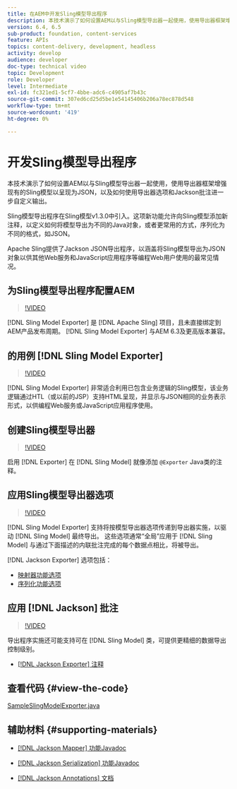 ```yaml
---
title: 在AEM中开发Sling模型导出程序
description: 本技术演示了如何设置AEM以与Sling模型导出器一起使用，使用导出器框架增强现有的Sling模型以呈现为JSON，以及如何使用导出器选项和Jackson批注进一步自定义输出。
version: 6.4, 6.5
sub-product: foundation, content-services
feature: APIs
topics: content-delivery, development, headless
activity: develop
audience: developer
doc-type: technical video
topic: Development
role: Developer
level: Intermediate
exl-id: fc321ed1-5cf7-4bbe-adc6-c4905af7b43c
source-git-commit: 307ed6cd25d5be1e54145406b206a78ec878d548
workflow-type: tm+mt
source-wordcount: '419'
ht-degree: 0%

---
```


# 开发Sling模型导出程序

本技术演示了如何设置AEM以与Sling模型导出器一起使用，使用导出器框架增强现有的Sling模型以呈现为JSON，以及如何使用导出器选项和Jackson批注进一步自定义输出。

Sling模型导出程序在Sling模型v1.3.0中引入。这项新功能允许向Sling模型添加新注释，以定义如何将模型导出为不同的Java对象，或者更常用的方式，序列化为不同的格式，如JSON。

Apache Sling提供了Jackson JSON导出程序，以涵盖将Sling模型导出为JSON对象以供其他Web服务和JavaScript应用程序等编程Web用户使用的最常见情况。

## 为Sling模型导出程序配置AEM

>[!VIDEO](https://video.tv.adobe.com/v/16862/?quality=12&learn=on)

[!DNL Sling Model Exporter] 是 [!DNL Apache Sling] 项目，且未直接绑定到AEM产品发布周期。 [!DNL Sling Model Exporter] 与AEM 6.3及更高版本兼容。

## 的用例 [!DNL Sling Model Exporter]

>[!VIDEO](https://video.tv.adobe.com/v/16863/?quality=12&learn=on)

[!DNL Sling Model Exporter] 非常适合利用已包含业务逻辑的Sling模型，该业务逻辑通过HTL（或以前的JSP）支持HTML呈现，并显示与JSON相同的业务表示形式，以供编程Web服务或JavaScript应用程序使用。

## 创建Sling模型导出器

>[!VIDEO](https://video.tv.adobe.com/v/16864/?quality=12&learn=on)

启用 [!DNL Exporter] 在 [!DNL Sling Model] 就像添加 `@Exporter` Java类的注释。

## 应用Sling模型导出器选项

>[!VIDEO](https://video.tv.adobe.com/v/16865/?quality=12&learn=on)

[!DNL Sling Model Exporter] 支持将按模型导出器选项传递到导出器实施，以驱动 [!DNL Sling Model] 最终导出。 这些选项通常“全局”应用于 [!DNL Sling Model] 与通过下面描述的内联批注完成的每个数据点相比，将被导出。

[!DNL Jackson Exporter] 选项包括：

* [映射器功能选项](https://static.javadoc.io/com.fasterxml.jackson.core/jackson-databind/2.8.5/com/fasterxml/jackson/databind/MapperFeature.html)
* [序列化功能选项](https://static.javadoc.io/com.fasterxml.jackson.core/jackson-databind/2.8.5/com/fasterxml/jackson/databind/SerializationFeature.html)

## 应用 [!DNL Jackson] 批注

>[!VIDEO](https://video.tv.adobe.com/v/16866/?quality=12&learn=on)

导出程序实施还可能支持可在 [!DNL Sling Model] 类，可提供更精细的数据导出控制级别。

* [[!DNL Jackson Exporter] 注释](https://github.com/FasterXML/jackson-annotations/wiki/Jackson-Annotations)

## 查看代码 {#view-the-code}

[SampleSlingModelExporter.java](https://github.com/Adobe-Consulting-Services/acs-aem-samples/blob/master/core/src/main/java/com/adobe/acs/samples/models/SampleSlingModelExporter.java)

## 辅助材料 {#supporting-materials}

* [[!DNL Jackson Mapper] 功能Javadoc](https://static.javadoc.io/com.fasterxml.jackson.core/jackson-databind/2.8.5/com/fasterxml/jackson/databind/MapperFeature.html)
* [[!DNL Jackson Serialization] 功能Javadoc](https://static.javadoc.io/com.fasterxml.jackson.core/jackson-databind/2.8.5/com/fasterxml/jackson/databind/SerializationFeature.html)

* [[!DNL Jackson Annotations] 文档](https://github.com/FasterXML/jackson-annotations/wiki/Jackson-Annotations)
